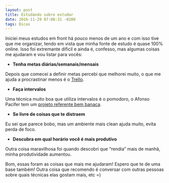 ```yaml
---
layout: post
title: Estudando sobre estudar
date: 2016-11-29 07:08:31 -0200
tags: Dicas
---
```



Iniciei meus estudos em front há pouco menos de um ano e com isso tive que me organizar, tendo em vista que minha fonte de estudo
é quase 100% online. Isso foi extremante dificil e ainda é, confesso, mas algumas coisas me ajudaram e vou listar para vocês:

* **Tenha metas diárias/semanais/mensais**

Depois que comecei a definir metas percebi que melhorei muito, o que me ajuda a procrastinar menos é o [Trello](https://trello.com/).

* **Faça intervalos**

Uma técnica muito boa que utiliza intervalos é o pomodoro, o Afonso Pacifer tem um [projeto referente bem banaca](http://afonsopacifer.github.io/react-pomodoro/).


* **Se livre de coisas que te distraem**

 Eu sei que parece bobo, mas um ambiente mais clean ajuda muito, evita perda de foco.


* **Descubra em qual horário você é mais produtivo**

Outra coisa maravilhosa foi quando descobri que “rendia” mais de manhã, minha produtividade aumentou.

Bom, essas foram as coisas que mais me ajudaram! Espero que te de uma base também! Outra coisa que recomendo é conversar com outras pessoas
sobre quais técnicas elas gostam mais, etc =)
